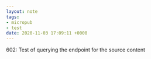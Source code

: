 ```yaml
---
layout: note
tags:
- micropub
- test
date: 2020-11-03 17:09:11 +0000
---
```


602: Test of querying the endpoint for the source content
